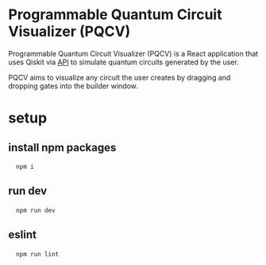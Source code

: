 # Programmable Quantum Circuit Visualizer (PQCV)
Programmable Quantum Circuit Visualizer (PQCV) is a React application that uses Qiskit via [API]() to simulate quantum circuits generated by the user.

PQCV aims to visualize any circuit the user creates by dragging and dropping gates into the builder window.

# setup
## install npm packages
<pre> <code> npm i </code> </pre>

## run dev
<pre> <code> npm run dev </code> </pre>

## eslint
<pre> <code> npm run lint </code> </pre>
#
